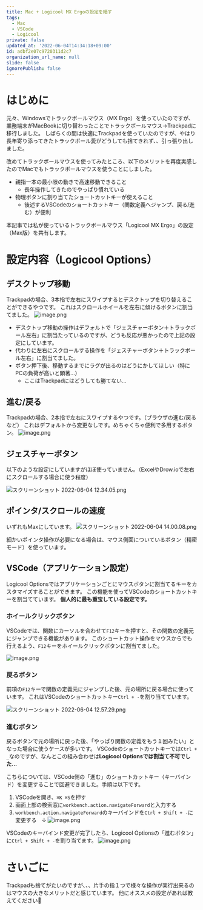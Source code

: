 ```yaml
---
title: Mac + Logicool MX Ergoの設定を晒す
tags:
  - Mac
  - VSCode
  - Logicool
private: false
updated_at: '2022-06-04T14:34:18+09:00'
id: adbf2e07c9720311d2c7
organization_url_name: null
slide: false
ignorePublish: false
---
```

# はじめに
元々、Windowsでトラックボールマウス（MX Ergo）を使っていたのですが、業務端末がMacBookに切り替わったことでトラックボールマウス→Trackpadに移行しました。
しばらくの間は快適にTrackpadを使っていたのですが、やはり長年寄り添ってきたトラックボール愛がどうしても捨てきれず、、引っ張り出しました。

改めてトラックボールマウスを使ってみたところ、以下のメリットを再度実感したのでMacでもトラックボールマウスを使うことにしました。
- 親指一本の最小限の動きで高速移動できること
    - 長年操作してきたのでやっぱり慣れている
- 物理ボタンに割り当てたショートカットキーが使えること
    - 後述するVSCodeのショートカットキー（関数定義へジャンプ、戻る/進む）が便利

本記事では私が使っているトラックボールマウス「Logicool MX Ergo」の設定（Max版）を共有します。

# 設定内容（Logicool Options）
## デスクトップ移動
Trackpadの場合、3本指で左右にスワイプするとデスクトップを切り替えることができるやつです。
これはスクロールホイールを左右に傾けるボタンに割当てました。
![image.png](https://qiita-image-store.s3.ap-northeast-1.amazonaws.com/0/319375/a056bf5b-bad5-3d36-7453-e09975853502.png)

- デスクトップ移動の操作はデフォルトで「ジェスチャーボタン＋トラックボール左右」に割当たっているのですが、どうも反応が悪かったので上記の設定にしています。
- 代わりに左右にスクロールする操作を「ジェスチャーボタン＋トラックボール左右」に割当てました。
- ボタン押下後、移動するまでにラグが出るのはどうにかしてほしい（特にPCの負荷が高いと顕著…）
    - ここはTrackpadにはどうしても勝てない…

## 進む/戻る
Trackpadの場合、2本指で左右にスワイプするやつです。（ブラウザの進む/戻るなど）
これはデフォルトから変更なしです。めちゃくちゃ便利で多用するボタン。
![image.png](https://qiita-image-store.s3.ap-northeast-1.amazonaws.com/0/319375/e4566982-7e44-2503-d912-6e9622b0e46d.png)

## ジェスチャーボタン
以下のような設定にしていますがほぼ使っていません。（ExcelやDrow.ioで左右にスクロールする場合に使う程度）

![スクリーンショット 2022-06-04 12.34.05.png](https://qiita-image-store.s3.ap-northeast-1.amazonaws.com/0/319375/c3441313-babc-fc9a-8891-32aa6023f14b.png)

## ポインタ/スクロールの速度
いずれもMaxにしています。
![スクリーンショット 2022-06-04 14.00.08.png](https://qiita-image-store.s3.ap-northeast-1.amazonaws.com/0/319375/62008036-879d-b0b5-412f-e63a37448373.png)

細かいポインタ操作が必要になる場合は、マウス側面についているボタン（精密モード）を使っています。

## VSCode（アプリケーション設定）
Logicool Optionsではアプリケーションごとにマウスボタンに割当てるキーをカスタマイズすることができます。
この機能を使ってVSCodeのショートカットキーを割当てています。
**個人的に最も重宝している設定です。**

### ホイールクリックボタン
VSCodeでは、関数にカーソルを合わせて`F12`キーを押すと、その関数の定義元にジャンプできる機能があります。
このショートカット操作をマウスからでも行えるよう、`F12`キーをホイールクリックボタンに割当てました。

![image.png](https://qiita-image-store.s3.ap-northeast-1.amazonaws.com/0/319375/bb807860-3a51-b7a4-8920-cb84e7a27da3.png)

### 戻るボタン
前項の`F12`キーで関数の定義元にジャンプした後、元の場所に戻る場合に使っています。
これはVSCodeのショートカットキー`Ctrl + -`を割り当てています。

![スクリーンショット 2022-06-04 12.57.29.png](https://qiita-image-store.s3.ap-northeast-1.amazonaws.com/0/319375/45d87437-882b-6b4f-b67c-94fc2cf7e8ec.png)

### 進むボタン
戻るボタンで元の場所に戻った後、「やっぱり関数の定義をもう１回みたい」となった場合に使うケースが多いです。
VSCodeのショートカットキーでは`Ctrl + _`なのですが、なんとこの組み合わせは**Logicool Optionsでは割当て不可でした…**

こちらについては、VSCode側の「進む」のショートカットキー（キーバインド）を変更することで回避できました。手順は以下です。

1. VSCodeを開き、`⌘K ⌘S`を押す
2. 画面上部の検索窓に`workbench.action.navigateForward`と入力する
3. `workbench.action.navigateForward`のキーバインドを`Ctrl + Shift + -`に変更する　↓
![image.png](https://qiita-image-store.s3.ap-northeast-1.amazonaws.com/0/319375/b2988f52-4212-0082-7079-5190b25757b3.png)

VSCodeのキーバインド変更が完了したら、Logicool Optionsの「進むボタン」に`Ctrl + Shift + -`を割り当てます。
![image.png](https://qiita-image-store.s3.ap-northeast-1.amazonaws.com/0/319375/53ddd966-51b7-1300-6478-4f7363b0927f.png)


# さいごに
Trackpadも捨てがたいのですが、、、片手の指１つで様々な操作が実行出来るのはマウスの大きなメリットだと感じています。
他にオススメの設定があれば教えてください🙇
